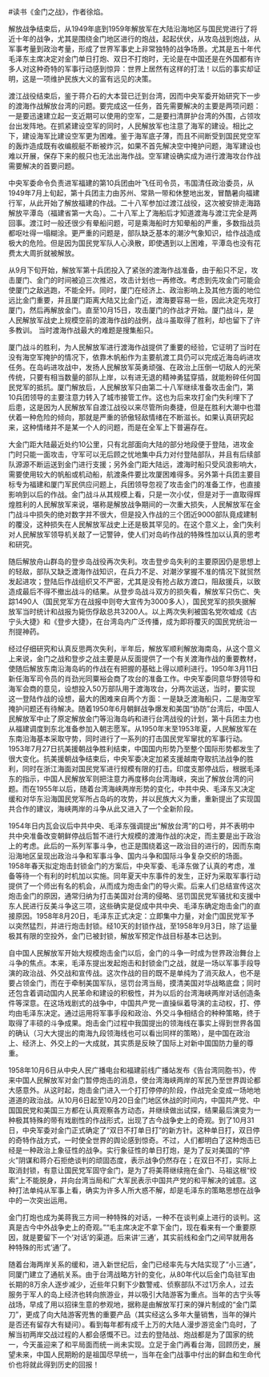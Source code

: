 \#读书《金门之战》，作者徐焰。

解放战争结束后，从1949年底到1959年解放军在大陆沿海地区与国民党进行了将近十年的战争，尤其是围绕金门地区进行的炮战，起起伏伏，从攻岛战到炮战，从军事考量到政治考量，形成了世界军事史上非常独特的战争场景。尤其是五十年代毛泽东主席决定对金门单日打炮、双日不打炮时，无论是在中国还是在外国都有许多人对这种奇特的军事行动感到惊异：世界上居然有这样的打法！以后的事实却证明，这是一项维护民族大义的富有远见的决策。

渡江战役结束后，鉴于蒋介石的大本营已迁到台湾，因而中央军委开始研究下一步的渡海作战解放台湾的问题。要完成这一任务，首先需要解决的主要是两项问题：一是要迅速建立起一支近期可以使用的空军，二是要扫清屏护台湾的外围，占领攻台出发阵地。在抓紧建设空军的同时，人民解放军也注意了海军的建设。相比之下，建设海军比建设空军更为困难。鉴于海军底子薄，而且不间断受到国民党空军的轰炸造成既有收编舰艇不断被炸沉，如果不首先解决空中掩护问题，海军建设也难以开展，保存下来的舰只也无法出海作战。空军建设确实成为进行渡海攻台作战需要解决的首要问题。

中央军委命令负责进军福建的第10兵团由叶飞任司令员，韦国清任政治委员，从1949年7月上旬起，第十兵团主力由苏州、常熟一带和休整地出发，冒酷暑向福建行军，从此开始了解放福建的作战。二十八军参加过渡江战役，这次被安排走海路解放平潭岛（福建省第一大岛）。二十八军上了海船后才知道渡海与渡江完全是两回事。渡江时一般还很少有晕船问题，可是乘海船时方知晕船的严重，多数指战员都呕吐得一塌糊涂。更严重的问题是，部队缺乏基本的潮汐气象知识，给作战造成极大的危险。但是因为国民党军队人心涣散，即使遇到以上困难，平潭岛也没有花费太大周折就被解放。

从9月下旬开始，解放军第十兵团投入了紧张的渡海作战准备，由于船只不足，攻击厦门、金门的时间被迫三次推迟，攻击计划也一再修改。考虑到先攻金门可能会使厦门之敌逃跑，不能全歼。同时，厦门在经济上、政治影响上及其他方面的地位远比金门重要，并且厦门距离大陆又比金门近，渡海要容易一些，因此决定先攻打厦门，然后再解放金门。直至10月15日，攻击厦门的作战才开始。厦门战斗，是人民解放军战史上规模空前的渡海作战的战例，战斗虽取得了胜利，却也留下了许多教训。 当时渡海作战最大的难题是搜集船只。

厦门战斗的胜利，为人民解放军进行渡海作战提供了重要的经验，它证明了当时在没有海空军掩护的情况下，依靠木帆船作为主要航渡工具仍可以完成近海岛屿进攻任务。在岛屿进攻战中，发扬人民解放军英勇顽强、在政治上压倒一切敌人的光荣传统，只要有相当数量的部队上岸，以有进无退的精神勇猛穿插，就能粉碎任何国民党军的抵抗。厦门解放后，人民解放军只由第二十八军继续准备攻击金门，第10兵团领导的主要注意力转入了城市接管工作。这也为后来攻打金门失利埋下了后患，这是因为人民解放军自渡江战役以来尽管所向奏捷，但是在胜利大潮中也潜伏着一种危险的倾向，那就是严重的骄傲轻敌情绪在不断滋长。如果认真研究起来，这种情绪并不是某一个人的问题，而是在全军上下普遍存在。

大金门距大陆最近处约10公里，只有北部面向大陆的部分地段便于登陆，进攻金门时只能一面攻击，守军可以无后顾之忧地集中兵力对付登陆部队，并且有后续部队源源不断运送到金门进行支援；另外金门距大陆远，渡海时船只受风浪影响大，需要使用较大的帆船或机动船，航渡条件要比攻厦困难得多。另外第十兵团主要目标专为福建和厦门军民供应问题上，兵团领导忽视了攻击金门的准备工作，也直接影响到以后的作战。金门战斗从其规模上看，只是一次小仗，但是对于一直取得辉煌胜利的人民解放军来说，堪称是解放战争期间的一次重大损失，人民解放军在金门战斗中损失的绝对数字并不很大，但是投入作战的三个团近9000部队竟成建制的覆没，这种损失在人民解放军战史上还是极其罕见的。在这个意义上，金门失利对人民解放军领导机关敲了一记警钟，使人们对岛屿作战的特殊性加以认真的思考和研究。

随后解放舟山群岛的登步岛战役再次失利。攻击登步岛失利的主要原因仍是思想上的轻敌，部队又缺乏渡海作战知识，在兵力不足、对潮汐掌握不准的情况下就贸然发起进攻；登陆后作战组织又不严密，尤其是没有抢占敌方渡口，阻敌援兵，以致造成最后不得不撤出战斗的结果。从登步岛战斗双方的损失看，解放军只伤亡、失踪1490人（国民党军方在战报中则夸大宣传为3000多人），国民党军的损失据解放军当时统计和战报为毙伤俘敌总共3200人。以上两次失利被国名党吹嘘成《古宁头大捷》和《登步大捷》，在台湾岛内广泛传播，成为即将覆灭的国民党统治一剂提神药。

经过仔细研究和认真反思两次失利，半年后，解放军顺利解放海南岛，从这个意义上来说，金门之战和登步之战主要是从反面提供了一个有关渡海作战的重要教材，使随后解放东南沿海岛屿的作战在有把握的基础上得以顺利进行。1950年3月11日新任海军司令员的肖劲光同粟裕会商了攻台的准备工作。中央军委同意华野领导和海军会商的意见，设想投入50万部队用于渡海攻台，分两次运送，当时，要实现这一登陆作战的设想，最大的困难来自两个方面：一是缺乏渡海船只，二是海空军掩护问题还有待解决。随着1950年6月朝鲜战争爆发和美国“协防”台湾后，中国人民解放军中止了原定解放金门等沿海岛屿和进行台湾战役的计划，第十兵团主力也从福建调度到东北准备参加入朝志愿军。从1950年末至1953年夏，人民解放军在东南沿海基本采取守势，同时进行了一系列的打击国民党军窜扰的军事行动。1953年7月27日抗美援朝战争胜利结束，中国国内形势乃至整个国际形势都发生了很大变化。抗美援朝战争结束后，中央军委决定加紧支援越南夺取抗法战争的胜利，同时在浙江海面对国民党军进行规模有限的打击。印度支那停战后，根据毛泽东的指示，中国人民解放军则把注意力再度移向台湾海峡，突出了解放台湾的问题。而在1955年以后，随着台湾海峡两岸形势的变化，中共中央、毛泽东又决定缓和对华东沿海国民党军所占岛屿的攻势，并以民族大义为重，重新提出了实现国共合作的建议，海峡两岸的斗争从此又进入了一个全新阶段。

1954年日内瓦会议后中共中央、毛泽东强调提出“解放台湾”的口号，并不表明中共中央准备改变朝鲜停战后暂不进行大规模的渡海作战的决定，而主要是出于政治上的考虑。此后的一系列军事斗争，也正是围绕着这一政治目的进行的，因而东南沿海地区呈现出政治斗争和军事斗争、国内斗争和国际斗争复杂交织的场面。1958年春天拟定炮击封锁金门的方案后，中央军委、毛泽东做了认真的考虑，准备等待一个有利的时机加以实施。同年夏天中东事件的发生，正好为采取军事行动提供了一个师出有名的机会，从而成为炮击金门的导火索。后来人们总结宣传这次炮击金门的原因，通常归纳为打击美国对台湾的侵略、惩罚国民党军骚扰和支援中东人民进行反美斗争这三项，这些确实是促成中共中央、毛泽东确定炮击金门的直接原因。1958年8月20日，毛泽东正式决定：立即集中力量，对金门国民党军予以突然猛烈，并进行炮击封锁。经10天的封锁作战，至1958年9月3日，除了运量极其有限的空投外，金门已被封锁，解放军预定作战目标基本已达到。

自中国人民解放军开始大规模炮击金门以后，金门的斗争一时成为世界政治舞台上斗争的焦点。本来，毛泽东提出发起炮击和封锁金门之战，就是一场以军事手段导演的政治战、外交战和宣传战。这次作战的目的既不是单纯为了消灭敌人，也不是要占领金门，而在于牵制美国军队，惩罚台湾当局，摸清美国对华战略底盘；同时还包含着调动国内人民革命和建设的积极性，并为以后的台湾海峡两岸对话创造条件等深意。在这场戏剧式的战争中，中国共产党一直操纵着导演的主动权，打、停均由毛泽东决定。通过运用将军事手段和政治、外交斗争相结合的种种策略，终于取得了丰硕的斗争成果。炮击金门过程中我国提出的领海线在事实上得到世界各国的确认（习大大提出的南海九段领海线也可以看出同样的策略），是中国在政治上、经济上、外交上的一大成就，其实质是反映了国际上对新中国国防力量的尊重。

1958年10月6日从中央人民广播电台和福建前线广播站发布《告台湾同胞书》，传来中国人民解放军对金门暂停炮击的消息，使台湾海峡两岸的军民乃至世界舆论都大感意外。从这时起，炮击金门进入一个打打停停的阶段，作战完全变成一场地地道道的政治战。从10月6日起至10月20日金门地区休战的时间内，中国共产党、中国国民党和美国三方都在认真观察各方动态，并继续做出试探，结果最后演变为一种极其特殊的带有戏剧性的作战形式，出现了古今战争史上的奇观。到了10月31日，中央军委对金门正式确定了“双日不打单日打”的新方针。这种单日打，双日停的奇特作战方式，一时使全世界的舆论感到惊奇。不过，人们都明白了这种炮击已经是一种政治上象征性的战争。实行象征性的单日打炮，是为了反对美国的“停火”阴谋和蒋介石拒绝谈判的顽固态度，表示战争仍然存在；在双日不打，实际上取消封锁，有意让国民党军固守金门，是为了将美蒋继续拖在金门、马祖这根“绞索”上不能脱身，并向台湾当局和广大军民表示中国共产党的和平解决的诚意。这种打法单纯从军事上看，确实为许多人所大惑不解，却是毛泽东的策略思想在战争中的一次突出运用。

金门打炮也成为美蒋我三方间一种特殊的对话，一种不在谈判桌上进行的谈判。这真是古今中外战争史上的奇观。”“毛主席决定不拿下金门，现在看来有一个重要原因，就是要留下一个‘对话’的渠道。后来讲‘三通’，其实前线和金门之间早就用各种特殊的形式‘通’了。

随着台海两岸关系的缓和，进入新世纪后，金门已经率先与大陆实现了“小三通”，同厦门建立了通航关系。由于台湾战略方针的变化，从80年代以后金门岛驻军由长期的8万余人逐步减少，近些年只剩下少数警戒、侦察部队不过1万余人，过去服务于军人的岛上经济也转向旅游业，并以吸引大陆游客为重点。当年的古宁头等战场，早成了用以招徕生意的参观地，据称是由解放军打来的弹片制成的“金门菜刀”，更成了向大陆游客兜售的重要产品（其实经这么多年大量销售，当年的弹片是否还有留存大有疑问）。看到每年都有成千上万的大陆人漫步游览金门岛时，了解当初两岸交战过程的人都会感慨不已。过去的登陆战、炮战都是为了国家的统一，今天虽迎来了和平局面而统一尚未实现。立足于金门再看台海，回顾历史，展望未来，中国人民期盼的是祖国尽早统一，当年在金门战事中付出的鲜血和生命代价也将就此得到历史的回报！
